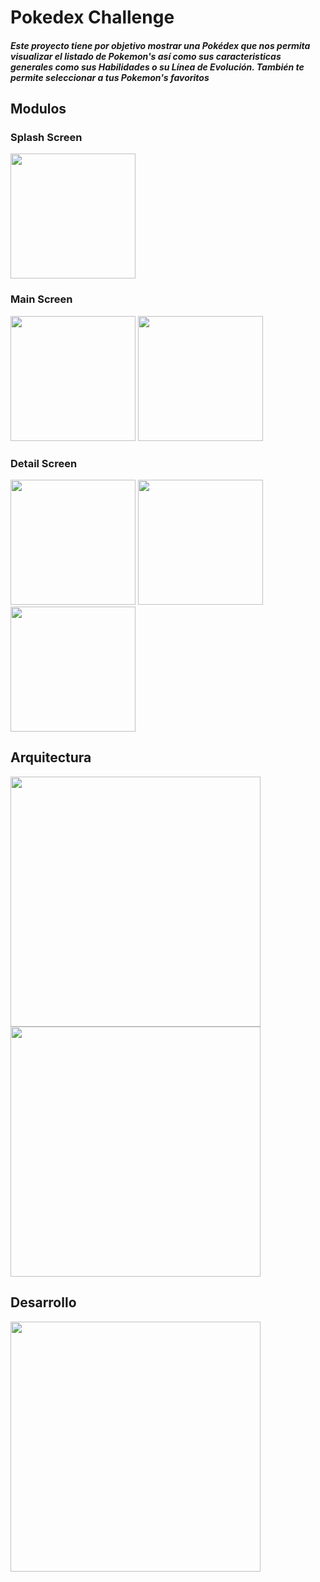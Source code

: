 # Pokedex Challenge
##### Este proyecto tiene por objetivo mostrar una Pokédex que nos permita visualizar el listado de Pokemon's así como sus caracteristicas generales como sus Habilidades o su Línea de Evolución. También te permite seleccionar a tus Pokemon's favoritos

## Modulos

### Splash Screen
<img src="https://github.com/fernandomeg/Pokedex/assets/57393785/f60e3ea5-6fa4-43e1-b6c4-d1885a992192" alt="" width="200"/>

### Main Screen
<img src="https://github.com/fernandomeg/Pokedex/assets/57393785/34f36490-ed67-43b3-bf67-86cc25d79acc" alt="" width="200"/> <img src="https://github.com/fernandomeg/Pokedex/assets/57393785/86df1707-42c3-4380-b421-28b461f8eab1" alt="" width="200"/>

### Detail Screen
<img src="https://github.com/fernandomeg/Pokedex/assets/57393785/a986919c-4467-4740-bf90-d0cf45d224dc" alt="" width="200"/> <img src="https://github.com/fernandomeg/Pokedex/assets/57393785/c99bfdae-32e4-4671-9ad1-b9d3adb29bbe" alt="" width="200"/> <img src="https://github.com/fernandomeg/Pokedex/assets/57393785/b0d9b41c-2599-4fc6-b711-c9ba1cfd2506" alt="" width="200"/>

## Arquitectura
<img src="https://github.com/fernandomeg/Pokedex/assets/57393785/cbf73a7a-2c17-48c3-a791-f6022fe6bb61" alt="" width="400"/> <img src="https://github.com/fernandomeg/Pokedex/assets/57393785/e5c9ff8a-e53a-4497-a311-dc4258ce5753" alt="" width="400"/>

## Desarrollo
<img src="https://github.com/fernandomeg/Pokedex/assets/57393785/0ab18f26-2962-44c6-81d5-ddd0fbb11f17" alt="" width="400"/>

